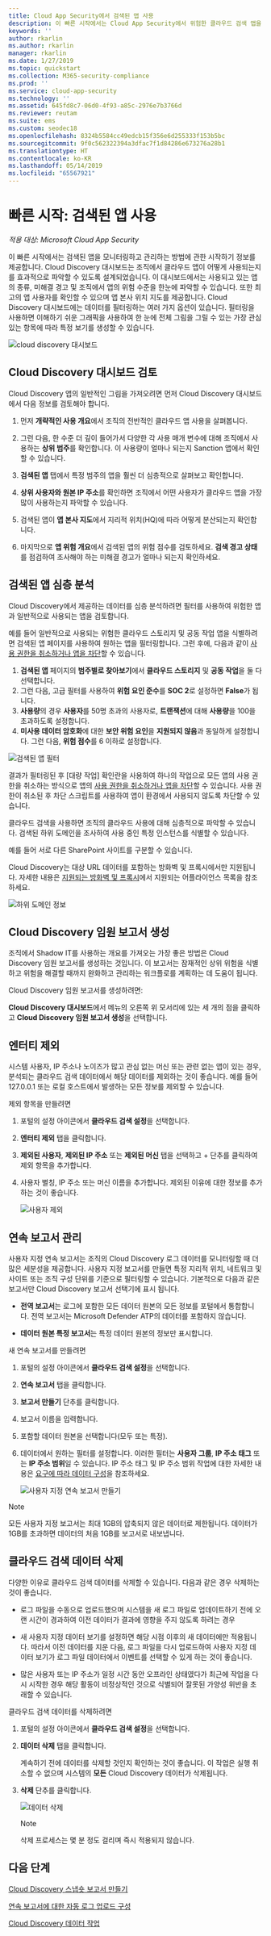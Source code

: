 ```yaml
---
title: Cloud App Security에서 검색된 앱 사용
description: 이 빠른 시작에서는 Cloud App Security에서 위험한 클라우드 검색 앱을 식별 및 해결하기 위한 프로세스를 설명합니다.
keywords: ''
author: rkarlin
ms.author: rkarlin
manager: rkarlin
ms.date: 1/27/2019
ms.topic: quickstart
ms.collection: M365-security-compliance
ms.prod: ''
ms.service: cloud-app-security
ms.technology: ''
ms.assetid: 645fd8c7-06d0-4f93-a85c-2976e7b3766d
ms.reviewer: reutam
ms.suite: ems
ms.custom: seodec18
ms.openlocfilehash: 8324b5584cc49edcb15f356e6d255333f153b5bc
ms.sourcegitcommit: 9f0c562322394a3dfac7f1d84286e673276a28b1
ms.translationtype: HT
ms.contentlocale: ko-KR
ms.lasthandoff: 05/14/2019
ms.locfileid: "65567921"
---
```

# <a name="quickstart-work-with-discovered-apps"></a>빠른 시작: 검색된 앱 사용

*적용 대상: Microsoft Cloud App Security*

이 빠른 시작에서는 검색된 앱을 모니터링하고 관리하는 방법에 관한 시작하기 정보를 제공합니다. Cloud Discovery 대시보드는 조직에서 클라우드 앱이 어떻게 사용되는지를 효과적으로 파악할 수 있도록 설계되었습니다. 이 대시보드에서는 사용되고 있는 앱의 종류, 미해결 경고 및 조직에서 앱의 위험 수준을 한눈에 파악할 수 있습니다. 또한 최고의 앱 사용자를 확인할 수 있으며 앱 본사 위치 지도를 제공합니다. Cloud Discovery 대시보드에는 데이터를 필터링하는 여러 가지 옵션이 있습니다. 필터링을 사용하면 이해하기 쉬운 그래픽을 사용하여 한 눈에 전체 그림을 그릴 수 있는 가장 관심 있는 항목에 따라 특정 보기를 생성할 수 있습니다.

![cloud discovery 대시보드](./media/cloud-discovery-dashboard.png)

## <a name="review-the-cloud-discovery-dashboard"></a>Cloud Discovery 대시보드 검토

Cloud Discovery 앱의 일반적인 그림을 가져오려면 먼저 Cloud Discovery 대시보드에서 다음 정보를 검토해야 합니다.
 
1. 먼저 **개략적인 사용 개요**에서 조직의 전반적인 클라우드 앱 사용을 살펴봅니다.

2. 그런 다음, 한 수준 더 깊이 들어가서 다양한 각 사용 매개 변수에 대해 조직에서 사용하는 **상위 범주**를 확인합니다. 이 사용량이 얼마나 되는지 Sanction 앱에서 확인할 수 있습니다.

3. **검색된 앱** 탭에서 특정 범주의 앱을 훨씬 더 심층적으로 살펴보고 확인합니다.

4. **상위 사용자와 원본 IP 주소**를 확인하면 조직에서 어떤 사용자가 클라우드 앱을 가장 많이 사용하는지 파악할 수 있습니다.
5. 검색된 앱이 **앱 본사 지도**에서 지리적 위치(HQ)에 따라 어떻게 분산되는지 확인합니다.

6. 마지막으로 **앱 위험 개요**에서 검색된 앱의 위험 점수를 검토하세요. **검색 경고 상태**를 점검하여 조사해야 하는 미해결 경고가 얼마나 되는지 확인하세요.

## <a name="deep-dive-into-discovered-apps"></a>검색된 앱 심층 분석

Cloud Discovery에서 제공하는 데이터를 심층 분석하려면 필터를 사용하여 위험한 앱과 일반적으로 사용되는 앱을 검토합니다.


예를 들어 일반적으로 사용되는 위험한 클라우드 스토리지 및 공동 작업 앱을 식별하려면 검색된 앱 페이지를 사용하여 원하는 앱을 필터링합니다. 그런 후에, 다음과 같이 [사용 권한을 취소하거나 앱을 차단](governance-discovery.md)할 수 있습니다.

1. **검색된 앱** 페이지의 **범주별로 찾아보기**에서 **클라우드 스토리지** 및 **공동 작업**을 둘 다 선택합니다.
2. 그런 다음, 고급 필터를 사용하여 **위험 요인 준수**를 **SOC 2**로 설정하면 **False**가 됩니다.
3. **사용량**의 경우 **사용자**를 50명 초과의 사용자로, **트랜잭션**에 대해 **사용량**을 100을 초과하도록 설정합니다.
4. **미사용 데이터 암호화**에 대한 **보안 위험 요인**을 **지원되지 않음**과 동일하게 설정합니다. 그런 다음, **위험 점수**를 6 이하로 설정합니다.

![검색된 앱 필터](./media/discovered-app-filters.png)

결과가 필터링된 후 [대량 작업] 확인란을 사용하여 하나의 작업으로 모든 앱의 사용 권한을 취소하는 방식으로 앱의 [사용 권한을 취소하거나 앱을 차단](governance-discovery.md)할 수 있습니다. 사용 권한이 취소된 후 차단 스크립트를 사용하여 앱이 환경에서 사용되지 않도록 차단할 수 있습니다.

클라우드 검색을 사용하면 조직의 클라우드 사용에 대해 심층적으로 파악할 수 있습니다. 검색된 하위 도메인을 조사하여 사용 중인 특정 인스턴스를 식별할 수 있습니다.
     
예를 들어 서로 다른 SharePoint 사이트를 구분할 수 있습니다.

Cloud Discovery는 대상 URL 데이터를 포함하는 방화벽 및 프록시에서만 지원됩니다. 자세한 내용은 [지원되는 방화벽 및 프록시](set-up-cloud-discovery.md#supported-firewalls-and-proxies)에서 지원되는 어플라이언스 목록을 참조하세요.

 ![하위 도메인 정보](./media/discovery-domains.png) 

## <a name="generate-cloud-discovery-executive-report"></a>Cloud Discovery 임원 보고서 생성

조직에서 Shadow IT를 사용하는 개요를 가져오는 가장 좋은 방법은 Cloud Discovery 임원 보고서를 생성하는 것입니다. 이 보고서는 잠재적인 상위 위험을 식별하고 위험을 해결할 때까지 완화하고 관리하는 워크플로를 계획하는 데 도움이 됩니다.

Cloud Discovery 임원 보고서를 생성하려면: 

**Cloud Discovery 대시보드**에서 메뉴의 오른쪽 위 모서리에 있는 세 개의 점을 클릭하고 **Cloud Discovery 임원 보고서 생성**을 선택합니다.

## <a name="exclude-entities"></a>엔터티 제외

시스템 사용자, IP 주소나 노이즈가 많고 관심 없는 머신 또는 관련 없는 앱이 있는 경우, 분석되는 클라우드 검색 데이터에서 해당 데이터를 제외하는 것이 좋습니다. 예를 들어 127.0.0.1 또는 로컬 호스트에서 발생하는 모든 정보를 제외할 수 있습니다.  
  
제외 항목을 만들려면  
  
1. 포털의 설정 아이콘에서 **클라우드 검색 설정**을 선택합니다.  
2. **엔터티 제외** 탭을 클릭합니다.  
3. **제외된 사용자**, **제외된 IP 주소** 또는 **제외된 머신** 탭을 선택하고 + 단추를 클릭하여 제외 항목을 추가합니다.
4. 사용자 별칭, IP 주소 또는 머신 이름을 추가합니다. 제외된 이유에 대한 정보를 추가하는 것이 좋습니다.
  
     ![사용자 제외](./media/exclude-user.png "사용자 제외")  
  
## <a name="manage-continuous-reports"></a>연속 보고서 관리

사용자 지정 연속 보고서는 조직의 Cloud Discovery 로그 데이터를 모니터링할 때 더 많은 세분성을 제공합니다. 사용자 지정 보고서를 만들면 특정 지리적 위치, 네트워크 및 사이트 또는 조직 구성 단위를 기준으로 필터링할 수 있습니다. 기본적으로 다음과 같은 보고서만 Cloud Discovery 보고서 선택기에 표시 됩니다.  
  
- **전역 보고서**는 로그에 포함한 모든 데이터 원본의 모든 정보를 포털에서 통합합니다.  전역 보고서는 Microsoft Defender ATP의 데이터를 포함하지 않습니다.
  
- **데이터 원본 특정 보고서**는 특정 데이터 원본의 정보만 표시합니다.  
  
새 연속 보고서를 만들려면  
  
1. 포털의 설정 아이콘에서 **클라우드 검색 설정**을 선택합니다.  
  
2. **연속 보고서** 탭을 클릭합니다.  
  
3. **보고서 만들기** 단추를 클릭합니다.  
  
4. 보고서 이름을 입력합니다.  
  
5. 포함할 데이터 원본을 선택합니다(모두 또는 특정).  
  
6. 데이터에서 원하는 필터를 설정합니다. 이러한 필터는 **사용자 그룹**, **IP 주소 태그** 또는 **IP 주소 범위**일 수 있습니다. IP 주소 태그 및 IP 주소 범위 작업에 대한 자세한 내용은 [요구에 따라 데이터 구성](ip-tags.md)을 참조하세요.  
  
    ![사용자 지정 연속 보고서 만들기](./media/create-custom-continuous-report.png) 

> [!NOTE]
> 모든 사용자 지정 보고서는 최대 1GB의 압축되지 않은 데이터로 제한됩니다. 데이터가 1GB를 초과하면 데이터의 처음 1GB를 보고서로 내보냅니다.


## <a name="deleting-cloud-discovery-data"></a>클라우드 검색 데이터 삭제

다양한 이유로 클라우드 검색 데이터를 삭제할 수 있습니다. 다음과 같은 경우 삭제하는 것이 좋습니다.  
  
- 로그 파일을 수동으로 업로드했으며 시스템을 새 로그 파일로 업데이트하기 전에 오랜 시간이 경과하여 이전 데이터가 결과에 영향을 주지 않도록 하려는 경우  
  
- 새 사용자 지정 데이터 보기를 설정하면 해당 시점 이후의 새 데이터에만 적용됩니다. 따라서 이전 데이터를 지운 다음, 로그 파일을 다시 업로드하여 사용자 지정 데이터 보기가 로그 파일 데이터에서 이벤트를 선택할 수 있게 하는 것이 좋습니다.  
  
- 많은 사용자 또는 IP 주소가 일정 시간 동안 오프라인 상태였다가 최근에 작업을 다시 시작한 경우 해당 활동이 비정상적인 것으로 식별되어 잘못된 가양성 위반을 초래할 수 있습니다.  
  
클라우드 검색 데이터를 삭제하려면  
  
1. 포털의 설정 아이콘에서 **클라우드 검색 설정**을 선택합니다.  
  
2. **데이터 삭제** 탭을 클릭합니다.  
  
    계속하기 전에 데이터를 삭제할 것인지 확인하는 것이 좋습니다. 이 작업은 실행 취소할 수 없으며 시스템의 **모든** Cloud Discovery 데이터가 삭제됩니다.  
  
3. **삭제** 단추를 클릭합니다.  
  
    ![데이터 삭제](./media/delete-data.png "데이터 삭제")  
  
   > [!NOTE]  
   >  삭제 프로세스는 몇 분 정도 걸리며 즉시 적용되지 않습니다.

## <a name="next-steps"></a>다음 단계
 
[Cloud Discovery 스냅숏 보고서 만들기](create-snapshot-cloud-discovery-reports.md)

[연속 보고서에 대한 자동 로그 업로드 구성](configure-automatic-log-upload-for-continuous-reports.md)

[Cloud Discovery 데이터 작업](working-with-cloud-discovery-data.md)

